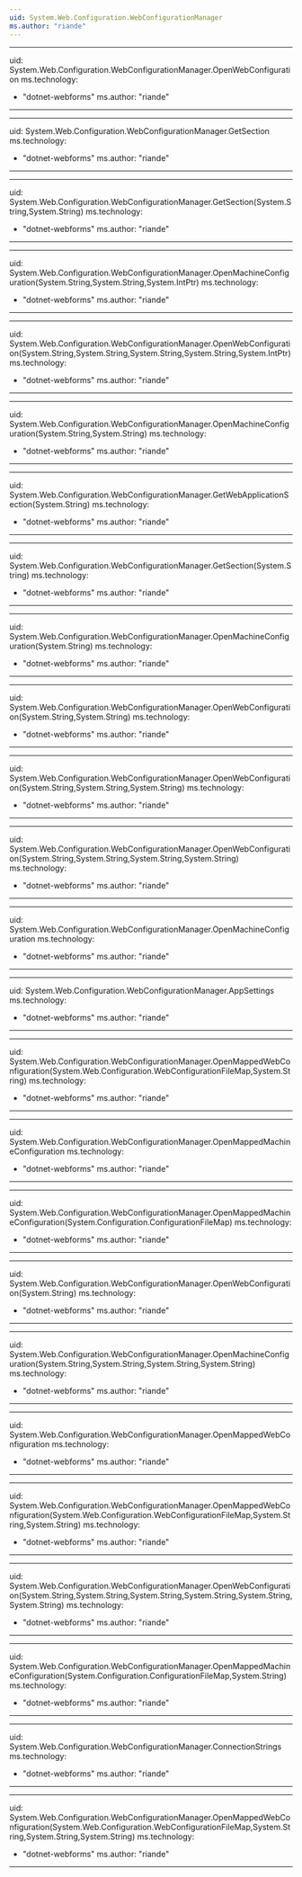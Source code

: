 ```yaml
---
uid: System.Web.Configuration.WebConfigurationManager
ms.author: "riande"
---
```


---
uid: System.Web.Configuration.WebConfigurationManager.OpenWebConfiguration
ms.technology: 
  - "dotnet-webforms"
ms.author: "riande"
---

---
uid: System.Web.Configuration.WebConfigurationManager.GetSection
ms.technology: 
  - "dotnet-webforms"
ms.author: "riande"
---

---
uid: System.Web.Configuration.WebConfigurationManager.GetSection(System.String,System.String)
ms.technology: 
  - "dotnet-webforms"
ms.author: "riande"
---

---
uid: System.Web.Configuration.WebConfigurationManager.OpenMachineConfiguration(System.String,System.String,System.IntPtr)
ms.technology: 
  - "dotnet-webforms"
ms.author: "riande"
---

---
uid: System.Web.Configuration.WebConfigurationManager.OpenWebConfiguration(System.String,System.String,System.String,System.String,System.IntPtr)
ms.technology: 
  - "dotnet-webforms"
ms.author: "riande"
---

---
uid: System.Web.Configuration.WebConfigurationManager.OpenMachineConfiguration(System.String,System.String)
ms.technology: 
  - "dotnet-webforms"
ms.author: "riande"
---

---
uid: System.Web.Configuration.WebConfigurationManager.GetWebApplicationSection(System.String)
ms.technology: 
  - "dotnet-webforms"
ms.author: "riande"
---

---
uid: System.Web.Configuration.WebConfigurationManager.GetSection(System.String)
ms.technology: 
  - "dotnet-webforms"
ms.author: "riande"
---

---
uid: System.Web.Configuration.WebConfigurationManager.OpenMachineConfiguration(System.String)
ms.technology: 
  - "dotnet-webforms"
ms.author: "riande"
---

---
uid: System.Web.Configuration.WebConfigurationManager.OpenWebConfiguration(System.String,System.String)
ms.technology: 
  - "dotnet-webforms"
ms.author: "riande"
---

---
uid: System.Web.Configuration.WebConfigurationManager.OpenWebConfiguration(System.String,System.String,System.String)
ms.technology: 
  - "dotnet-webforms"
ms.author: "riande"
---

---
uid: System.Web.Configuration.WebConfigurationManager.OpenWebConfiguration(System.String,System.String,System.String,System.String)
ms.technology: 
  - "dotnet-webforms"
ms.author: "riande"
---

---
uid: System.Web.Configuration.WebConfigurationManager.OpenMachineConfiguration
ms.technology: 
  - "dotnet-webforms"
ms.author: "riande"
---

---
uid: System.Web.Configuration.WebConfigurationManager.AppSettings
ms.technology: 
  - "dotnet-webforms"
ms.author: "riande"
---

---
uid: System.Web.Configuration.WebConfigurationManager.OpenMappedWebConfiguration(System.Web.Configuration.WebConfigurationFileMap,System.String)
ms.technology: 
  - "dotnet-webforms"
ms.author: "riande"
---

---
uid: System.Web.Configuration.WebConfigurationManager.OpenMappedMachineConfiguration
ms.technology: 
  - "dotnet-webforms"
ms.author: "riande"
---

---
uid: System.Web.Configuration.WebConfigurationManager.OpenMappedMachineConfiguration(System.Configuration.ConfigurationFileMap)
ms.technology: 
  - "dotnet-webforms"
ms.author: "riande"
---

---
uid: System.Web.Configuration.WebConfigurationManager.OpenWebConfiguration(System.String)
ms.technology: 
  - "dotnet-webforms"
ms.author: "riande"
---

---
uid: System.Web.Configuration.WebConfigurationManager.OpenMachineConfiguration(System.String,System.String,System.String,System.String)
ms.technology: 
  - "dotnet-webforms"
ms.author: "riande"
---

---
uid: System.Web.Configuration.WebConfigurationManager.OpenMappedWebConfiguration
ms.technology: 
  - "dotnet-webforms"
ms.author: "riande"
---

---
uid: System.Web.Configuration.WebConfigurationManager.OpenMappedWebConfiguration(System.Web.Configuration.WebConfigurationFileMap,System.String,System.String)
ms.technology: 
  - "dotnet-webforms"
ms.author: "riande"
---

---
uid: System.Web.Configuration.WebConfigurationManager.OpenWebConfiguration(System.String,System.String,System.String,System.String,System.String,System.String)
ms.technology: 
  - "dotnet-webforms"
ms.author: "riande"
---

---
uid: System.Web.Configuration.WebConfigurationManager.OpenMappedMachineConfiguration(System.Configuration.ConfigurationFileMap,System.String)
ms.technology: 
  - "dotnet-webforms"
ms.author: "riande"
---

---
uid: System.Web.Configuration.WebConfigurationManager.ConnectionStrings
ms.technology: 
  - "dotnet-webforms"
ms.author: "riande"
---

---
uid: System.Web.Configuration.WebConfigurationManager.OpenMappedWebConfiguration(System.Web.Configuration.WebConfigurationFileMap,System.String,System.String,System.String)
ms.technology: 
  - "dotnet-webforms"
ms.author: "riande"
---
